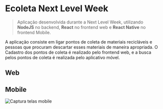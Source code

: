 # Ecoleta Next Level Week
> Aplicação desenvolvida durante a Next Level Week, utilizando **NodeJS** no backend, **React** no frontend web e **React Native** no frontend Mobile.

A aplicação consiste em ligar pontos de coleta de materiais recicláveis e pessoas que procuram descartar esses materiais de maneira apropriada.
O Cadastro dos pontos de coleta é realizado pelo frontend web, e a busca pelos pontos de coleta é realizada pelo aplicativo móvel.

## Web

## Mobile
![Captura telas mobile](http://g.recordit.co/ubvUWekdPV.gif)
